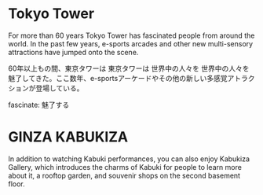 # Tokyo Tower
For more than 60 years Tokyo Tower has fascinated people from around the world. In the past few years, e-sports arcades and other new multi-sensory attractions have jumped onto the scene.

60年以上もの間、東京タワーは 東京タワーは 世界中の人々を 世界中の人々を魅了してきた。ここ数年、e-sportsアーケードやその他の新しい多感覚アトラクションが登場している。

fascinate: 魅了する

# GINZA KABUKIZA
In addition to watching Kabuki performances, you can also enjoy Kabukiza Gallery, which introduces the charms of Kabuki for people to learn more about it, a rooftop garden, and souvenir shops on the second basement floor.

